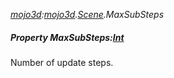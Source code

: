 _[mojo3d](../../modules/mojo3d/mojo3d-module.md):[mojo3d](../../modules/mojo3d/mojo3d-module.md).[Scene](../../modules/mojo3d/mojo3d-scene.md).MaxSubSteps_
##### Property MaxSubSteps:[Int](../../modules/wonkey/wonkey-types-int.md)
Number of update steps.
